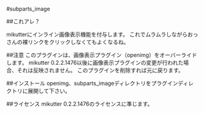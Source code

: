 #subparts_image

##これアレ？

mikutterにインライン画像表示機能を付与します。
これでムラムラしながらおっさんの裸リンクをクリックしなくてもよくなるね。


##注意
このプラグインは、画像表示プラグイン（openimg）をオーバーライドします。
mikutter 0.2.2.1476以後に画像表示プラグインの変更が行われた場合、それは反映されません。
このプラグインを削除すれば元に戻ります。


##インストール
openimg、subparts_imageディレクトリをプラグインディレクトリに展開して下さい。


##ライセンス
mikutter 0.2.2.1476のライセンスに準じます。

